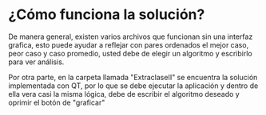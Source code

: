 # ¿Cómo funciona la solución?
De manera general, existen varios archivos que funcionan sin una interfaz grafica, esto puede ayudar a reflejar con pares ordenados el mejor caso, peor caso y caso promedio, usted debe de elegir un algoritmo y escribirlo para ver análisis.

Por otra parte, en la carpeta llamada "ExtraclaseII" se encuentra la solución implementada con QT, por lo que se debe ejecutar la aplicación y dentro de ella vera casi la misma lógica, debe de escribir el algoritmo deseado y oprimir el botón de "graficar"
